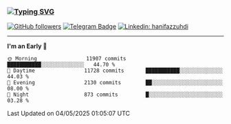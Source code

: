 ### [![Typing SVG](https://readme-typing-svg.herokuapp.com?font=lato&size=22&lines=Hi+There+👋)](https://git.io/typing-svg) 

[![GitHub followers](https://img.shields.io/github/followers/hanifazzuhdi?label=Follow&style=social)](https://github.com/hanifazzuhdi/?tab=follow) 
[![Telegram Badge](https://img.shields.io/badge/-hanif0198-blue?style=social&logo=telegram&link=https://www.t.me/hanif0198/)](https://www.t.me/hanif0198/) 
[![Linkedin: hanifazzuhdi](https://img.shields.io/badge/-hanifazzuhdi-blue?style=flat-square&logo=Linkedin&logoColor=white&link=https://www.linkedin.com/in/hanif-az-zuhdi-69688019b/)](https://www.linkedin.com/in/hanif-az-zuhdi-69688019b/) 

<hr/>

<!--START_SECTION:waka-->
**I'm an Early 🐤** 

```text
🌞 Morning                11907 commits       ███████████░░░░░░░░░░░░░░   44.70 % 
🌆 Daytime                11728 commits       ███████████░░░░░░░░░░░░░░   44.03 % 
🌃 Evening                2130 commits        ██░░░░░░░░░░░░░░░░░░░░░░░   08.00 % 
🌙 Night                  873 commits         █░░░░░░░░░░░░░░░░░░░░░░░░   03.28 % 
```



 Last Updated on 04/05/2025 01:05:07 UTC
<!--END_SECTION:waka-->
